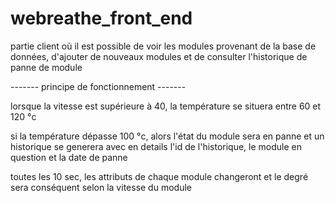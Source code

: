 # webreathe_front_end

partie client où il est possible de voir les modules provenant de la base de données, d'ajouter de nouveaux modules et de consulter l'historique de panne de module

------- principe de fonctionnement -------

lorsque la vitesse est supérieure à 40, la température se situera entre 60 et 120 °c

si la température dépasse 100 °c, alors l'état du module sera en panne et un historique se generera avec en details l'id de l'historique, le module en question et la date de panne

toutes les 10 sec, les attributs de chaque module changeront et le degré sera conséquent selon la vitesse du module